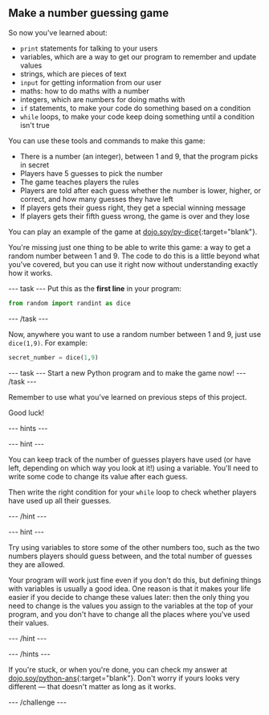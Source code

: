 ## Make a number guessing game

So now you've learned about:
  * `print` statements for talking to your users
  * variables, which are a way to get our program to remember and update values
  * strings, which are pieces of text
  * `input` for getting information from our user
  * maths: how to do maths with a number
  * integers, which are numbers for doing maths with  
  * `if` statements, to make your code do something based on a condition
  * `while` loops, to make your code keep doing something until a condition isn't true

You can use these tools and commands to make this game:
  * There is a number (an integer), between 1 and 9, that the program picks in secret
  * Players have 5 guesses to pick the number
  * The game teaches players the rules
  * Players are told after each guess whether the number is lower, higher, or correct, and how many guesses they have left
  * If players gets their guess right, they get a special winning message
  * If players gets their fifth guess wrong, the game is over and they lose  

You can play an example of the game at [dojo.soy/py-dice](http://dojo.soy/py-dice){:target="blank"}.

You're missing just one thing to be able to write this game: a way to get a random number between 1 and 9. The code to do this is a little beyond what you've covered, but you can use it right now without understanding exactly how it works.

--- task ---
Put this as the **first line** in your program:
```python
from random import randint as dice
```
--- /task ---

Now, anywhere you want to use a random number between 1 and 9, just use `dice(1,9)`. For example:
```python
secret_number = dice(1,9)
```

--- task ---
Start a new Python program and to make the game now! 
--- /task ---

Remember to use what you've learned on previous steps of this project.

Good luck!

--- hints ---

--- hint ---

You can keep track of the number of guesses players have used (or have left, depending on which way you look at it!) using a variable. You'll need to write some code to change its value after each guess.

Then write the right condition for your `while` loop to check whether players have used up all their guesses.

--- /hint ---

--- hint ---

Try using variables to store some of the other numbers too, such as the two numbers players should guess between, and the total number of guesses they are allowed.

Your program will work just fine even if you don't do this, but defining things with variables is usually a good idea. One reason is that it makes your life easier if you decide to change these values later: then the only thing you need to change is the values you assign to the variables at the top of your program, and you don't have to change all the places where you've used their values.

--- /hint ---

--- /hints ---

If you're stuck, or when you're done, you can check my answer at [dojo.soy/python-ans](http://dojo.soy/python-ans){:target="blank"}. Don't worry if yours looks very different — that doesn't matter as long as it works.

--- /challenge ---
